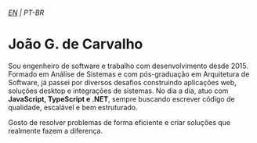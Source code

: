 ###### [EN](README.md) | PT-BR

# João G. de Carvalho

Sou engenheiro de software e trabalho com desenvolvimento desde 2015. Formado em Análise de Sistemas e com pós-graduação em Arquitetura de Software, já passei por diversos desafios construindo aplicações web, soluções desktop e integrações de sistemas. No dia a dia, atuo com **JavaScript, TypeScript e .NET**, sempre buscando escrever código de qualidade, escalável e bem estruturado.  

Gosto de resolver problemas de forma eficiente e criar soluções que realmente fazem a diferença.
